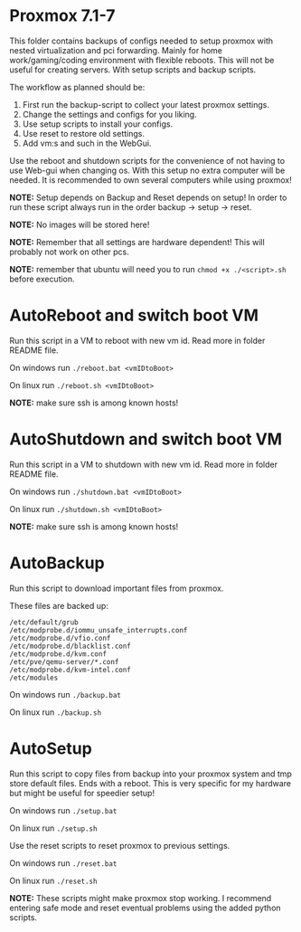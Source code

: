 # Proxmox 7.1-7

This folder contains backups of configs needed to setup proxmox with nested virtualization and pci forwarding.
Mainly for home work/gaming/coding environment with flexible reboots. This will not be useful for creating servers.
With setup scripts and backup scripts.

The workflow as planned should be:
1. First run the backup-script to collect your latest proxmox settings.
2. Change the settings and configs for you liking.
3. Use setup scripts to install your configs.
4. Use reset to restore old settings.
5. Add vm:s and such in the WebGui. 

Use the reboot and shutdown scripts for the convenience of not having to use Web-gui when changing os. With this setup no extra computer will be needed. It is recommended to own several computers while using proxmox!

**NOTE:** Setup depends on Backup and Reset depends on setup!
In order to run these script always run in the order backup -> setup -> reset.

**NOTE:** No images will be stored here!

**NOTE:** Remember that all settings are hardware dependent! This will probably not work on other pcs.

**NOTE:** remember that ubuntu will need you to run `chmod +x ./<script>.sh` before execution.

# AutoReboot and switch boot VM
Run this script in a VM to reboot with new vm id. Read more in folder README file.

On windows run 
`./reboot.bat <vmIDtoBoot>`

On linux run 
`./reboot.sh <vmIDtoBoot>`

**NOTE:** make sure ssh is among known hosts!

# AutoShutdown and switch boot VM
Run this script in a VM to shutdown with new vm id. Read more in folder README file.

On windows run `./shutdown.bat <vmIDtoBoot>`

On linux run `./shutdown.sh <vmIDtoBoot>`

**NOTE:** make sure ssh is among known hosts!

# AutoBackup
Run this script to download important files from proxmox. 

These files are backed up:
```
/etc/default/grub
/etc/modprobe.d/iommu_unsafe_interrupts.conf
/etc/modprobe.d/vfio.conf
/etc/modprobe.d/blacklist.conf 
/etc/modprobe.d/kvm.conf
/etc/pve/qemu-server/*.conf
/etc/modprobe.d/kvm-intel.conf
/etc/modules
```

On windows run `./backup.bat`

On linux run `./backup.sh`

# AutoSetup
Run this script to copy files from backup into your proxmox system and tmp store default files. Ends with a reboot.
This is very specific for my hardware but might be useful for speedier setup!

On windows run `./setup.bat`

On linux run `./setup.sh`

Use the reset scripts to reset proxmox to previous settings.

On windows run `./reset.bat`

On linux run `./reset.sh`

**NOTE:** These scripts might make proxmox stop working. I recommend entering safe mode and reset eventual problems using the added python scripts. 